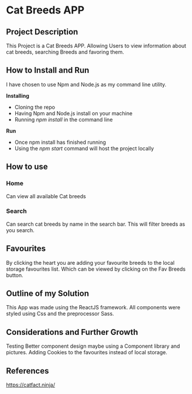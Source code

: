# Cat Breeds APP

## Project Description
This Project is a Cat Breeds APP. Allowing Users to view information about cat breeds, searching Breeds and favoring them.

## How to Install and Run
I have chosen to use Npm and Node.js as my command line utility. 

**Installing**
- Cloning the repo
- Having Npm and Node.js install on your machine
- Running *npm install* in the command line 

**Run**
- Once npm install has finished running
- Using the *npm start* command will host the project locally


## How to use
### Home
Can view all available Cat breeds

### Search
Can search cat breeds by name in the search bar. This will filter breeds as you search.

## Favourites
By clicking the heart you are adding your favourite breeds to the local storage favourites list. Which can be viewed by clicking on the Fav Breeds button.

## Outline of my Solution
This App was made using the ReactJS framework. All components were styled using Css and the preprocessor Sass. 

## Considerations and Further Growth
Testing 
Better component design maybe using a Component library and pictures.
Adding Cookies to the favourites instead of local storage.

## References
https://catfact.ninja/